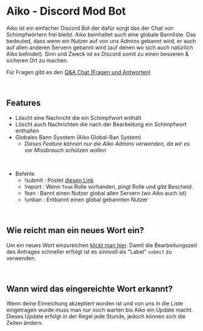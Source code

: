# Aiko - Discord Mod Bot 
Aiko ist ein einfacher Discord Bot der dafür sorgt das der Chat von Schimpfwörtern frei bleibt. Aiko beinhaltet auch eine globale Bannliste. Das bedeuted, dass wenn ein Nutzer auf von uns Admins gebannt wird, er auch auf allen anderen Servern gebannt wird (auf denen wo sich auch natürlich Aiko befindet). Sinn und Zweck ist es Discord somit zu einen besseren & sicheren Ort zu machen.

Für Fragen gibt es den [Q&A Chat (Fragen und Antworten)](https://github.com/hackthedev/aiko-report/discussions/categories/q-a)

<br>

## Features
- Löscht eine Nachricht die ein Schimpfwort enthält
- Löscht auch Nachrichten die nach der Bearbeitung ein Schimpfwort enthalten
- Globales Bann Sysstem (Aiko Global-Ban System)
  - <i>Dieses Feature können nur die Aiko Admins verwenden, da wir es vor Missbrauch schützen wollen</i>

<br>

- Befehle
  - !submit : Postet [diesen Link](https://github.com/hackthedev/aiko-report/issues)
  - !report : Wenn `Team` Rolle vorhanden, pingt Rolle und gibt Bescheid. 
  - !ban    : Bannt einen Nutzer global allen Servern (wo Aiko auch ist)
  - !unban  : Entbannt einen global gebannten Nutzer

<br>

## Wie reicht man ein neues Wort ein?
Um ein neues Wort einzureichen [klickt man hier](https://github.com/hackthedev/aiko-report/issues/new). Damit die Bearbeitungszeit des Antrages schneller erfolgt ist es sinnvoll als "Label" `submit` zu verwenden. 

<br>

## Wann wird das eingereichte Wort erkannt?
Wenn deine Einreichung akzeptiert worden ist und von uns in die Liste eingetragen wurde muss man nur noch warten bis Aiko ein Update macht. Dieses Update erfolgt in der Regel jede Stunde, jedoch können sich die Zeiten ändern.
